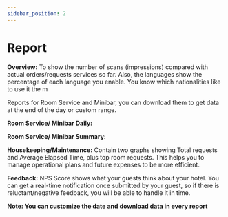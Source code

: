 ```yaml
---
sidebar_position: 2
---
```


# Report

**Overview:** To show the number of scans (impressions) compared with actual orders/requests services so far. Also, the languages show the percentage of each language you enable. You know which nationalities like to use it the m

Reports for Room Service and Minibar, you can download them to get data at the end of the day or custom range.

**Room Service/ Minibar Daily:**

**Room Service/ Minibar Summary:**

**Housekeeping/Maintenance:** Contain two graphs showing Total requests and Average Elapsed Time, plus top room requests. This helps you to manage operational plans and future expenses to be more efficient.

**Feedback:** NPS Score shows what your guests think about your hotel. You can get a real-time notification once submitted by your guest, so if there is reluctant/negative feedback, you will be able to handle it in time.

**Note: You can customize the date and download data in every report**
